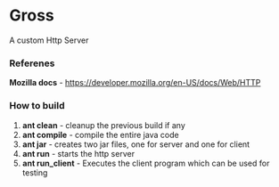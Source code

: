 # Gross

A custom Http Server

### Referenes

**Mozilla docs** - https://developer.mozilla.org/en-US/docs/Web/HTTP

### How to build
1. **ant clean** - cleanup the previous build if any
2. **ant compile** - compile the entire java code
3. **ant jar** - creates two jar files, one for server and one for client
4. **ant run** - starts the http server
5. **ant run_client** - Executes the client program which can be used for testing